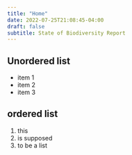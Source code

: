 ```yaml
---
title: "Home"
date: 2022-07-25T21:08:45-04:00
draft: false
subtitle: State of Biodiversity Report
---
```


## Unordered list 

- item 1
- item 2
- item 3

## ordered list 

1. this 
2. is supposed
3. to be a list 
